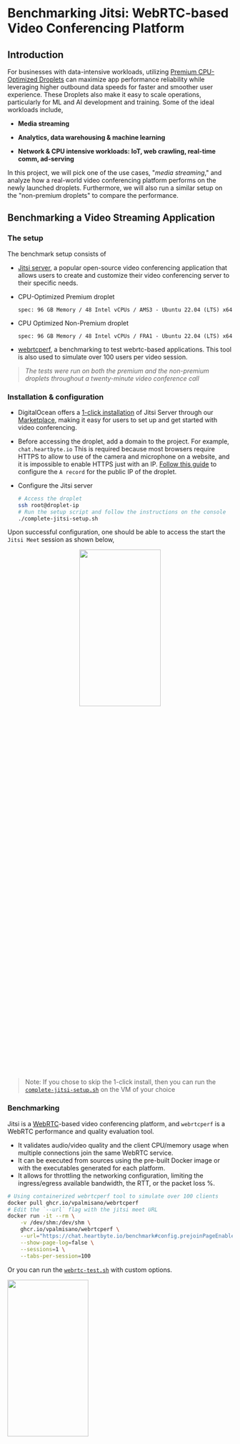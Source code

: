 # Benchmarking Jitsi: WebRTC-based Video Conferencing Platform

## Introduction

For businesses with data-intensive workloads, utilizing [Premium CPU-Optimized Droplets](https://www.digitalocean.com/blog/introducing-premium-cpu-optimized-droplets) can maximize app performance reliability while leveraging higher outbound data speeds for faster and smoother user experience. These Droplets also make it easy to scale operations, particularly for ML and AI development and training. Some of the ideal workloads include,

* **Media streaming**

* **Analytics, data warehousing & machine learning**
* **Network & CPU intensive workloads: IoT, web crawling, real-time comm, ad-serving**

In this project, we will pick one of the use cases, "*media streaming*," and analyze how a real-world video conferencing platform performs on the newly launched droplets. Furthermore, we will also run a similar setup on the "non-premium droplets" to compare the performance.

## Benchmarking a Video Streaming Application

### The setup

The benchmark setup consists of

* [Jitsi server](https://github.com/jitsi/jitsi-meet), a popular open-source video conferencing application that allows users to create and customize their video conferencing server to their specific needs.
* CPU-Optimized Premium droplet

    ```code
    spec: 96 GB Memory / 48 Intel vCPUs / AMS3 - Ubuntu 22.04 (LTS) x64
    ```

* CPU Optimized Non-Premium droplet

    ```code
    spec: 96 GB Memory / 48 Intel vCPUs / FRA1 - Ubuntu 22.04 (LTS) x64
    ```

* [webrtcperf](https://github.com/vpalmisano/webrtcperf), a benchmarking to test webrtc-based applications. This tool is also used to simulate over 100 users per video session.

> *The tests were run on both the premium and the non-premium droplets throughout a twenty-minute video conference call*

### Installation & configuration

* DigitalOcean offers a [1-click installation](https://marketplace.digitalocean.com/apps/jitsi-server) of Jitsi Server through our [Marketplace](https://marketplace.digitalocean.com/), making it easy for users to set up and get started with video conferencing.

* Before accessing the droplet, add a domain to the project. For example, `chat.heartbyte.io` This is required because most browsers require HTTPS to allow to use of the camera and microphone on a website, and it is impossible to enable HTTPS just with an IP. [Follow this guide](https://www.digitalocean.com/docs/networking/dns/how-to/add-domains/) to configure the `A record` for the public IP of the droplet.

* Configure the Jitsi server

    ```bash
    # Access the droplet
    ssh root@droplet-ip
    # Run the setup script and follow the instructions on the console
    ./complete-jitsi-setup.sh
    ```

Upon successful configuration, one should be able to access the start the `Jitsi Meet` session as shown below,

<p align="center">
  <img src="./docs/jitsi-start.png" width="60%" height="30%"/>
</p>

> Note: If you chose to skip the 1-click install, then you can run the [`complete-jitsi-setup.sh`](./scripts/complete-jitsi-setup.sh) on the VM of your choice

### Benchmarking

Jitsi is a [WebRTC](https://webrtc.org/)-based video conferencing platform, and `webrtcperf` is a WebRTC performance and quality evaluation tool.

* It validates audio/video quality and the client CPU/memory usage when multiple connections join the same WebRTC service.
* It can be executed from sources using the pre-built Docker image or with the executables generated for each platform.
* It allows for throttling the networking configuration, limiting the ingress/egress available bandwidth, the RTT, or the packet loss %.

```bash
# Using containerized webrtcperf tool to simulate over 100 clients 
docker pull ghcr.io/vpalmisano/webrtcperf
# Edit the `--url` flag with the jitsi meet URL
docker run -it --rm \
    -v /dev/shm:/dev/shm \
    ghcr.io/vpalmisano/webrtcperf \
    --url="https://chat.heartbyte.io/benchmark#config.prejoinPageEnabled=false" \
    --show-page-log=false \
    --sessions=1 \
    --tabs-per-session=100
```

Or you can run the [`webrtc-test.sh`](./scripts/webrtc-test.sh) with custom options.

<p align="left">
  <img src="./docs/benchmark-process.png" width="60%" height="30%" />
</p>

#### Benchmarking in action

* `webrtcperf` has the instrumentation to measure the application’s performance running on the droplet
* We are streaming over 100 Linus Torvalds TED talks to the configured Jitsi server for simulation purposes

<p align="center">
  <img src="./docs/jitsi-in-action.png" width="60%" height="30%" />
</p>

Once the benchmarking is done, you can either stop the proces by pressing `q` in the terminal where the clients are running or run the [`stop-containers.sh`](./scripts/stop-containers.sh) script.

### Results

Several key metrics are used to measure the performance and quality of video streaming applications. These metrics include:

* **Bitrate(Audio/Video)**: Bitrate refers to the amount of data transmitted per second and is usually measured in kilobits per second (kbps) or megabits per second (Mbps). Higher bitrates generally result in higher-quality video but also require more bandwidth and may be more prone to buffering and other performance issues
* **Packet loss(Audio/Video)** is a metric measuring the percentage of data packets lost in transit between two devices. A higher packet loss rate can indicate network congestion or connectivity issues, which can affect a machine's performance
* **Jitter** is a metric that measures the variation in the time it takes for data packets to reach their destination. Jitter can be caused by network congestion, packet buffering, and other factors that can cause delays in packet transmission. Higher jitter values can lead to increased latency and reduced network performance
* **System CPU and memory** performance

#### Observations

As expected, the Premium CPU-optimized droplets outperformed the Non-Premium droplets,

* **34.1% better** CPU performance
* **26.75% less** System memory usage
* Bitrate
  * Video: **130.5% improvement** in video outbound bitrate
  * Audio: **1.26% improvement** in audio outbound bitrate
* Packet loss
  * Video: **0% packet loss** on the Premium droplets while non-premium experienced a 0.95% packet loss
  * Audio: **0% packet loss** on the Premium droplets, while non-premium experienced a 2.25% packet loss
* Jitter
  * Video: **86.95% less** jitter
  * Audio: **60% less** jitter

> Note: The benchmarking results might vary depending on hardware configuration, software settings, testing methodologies, and the specific workloads. Therefore, it is crucial to interpret benchmarking results cautiously and consider the context and variables involved in each test.

<p align="center">
  <img src="./docs/stats.png" />
</p>

### References

* [Blog: Premium CPU Optimized Droplets](https://www.digitalocean.com/blog/introducing-premium-cpu-optimized-droplets)
* [Video: Spin up Premium Droplets](https://youtu.be/SGb14pC7TDs)

### Stats for nerds

```bash
-- Premium Droplets -------------------------------------------------------------------
                          name    count      sum     mean   stddev       5p      95p      min      max
                    System CPU        1             52.36     0.00    52.36    52.36    52.36    52.36 %
                    System GPU        1              0.00     0.00     0.00     0.00     0.00     0.00 %
                 System Memory        1             17.03     0.00    17.03    17.03    17.03    17.03 %
                      CPU/page        1    71.04    71.04     0.00    71.04    71.04    71.04    71.04 %
                   Memory/page        1   495.56   495.56     0.00   495.56   495.56   495.56   495.56 MB
                         Pages        3       10        3        0        2        4        2        4
                        Errors        1      795      795        0      795      795      795      795
                      Warnings        1     1301     1301        0     1301     1301     1301     1301
              Peer Connections        3        6        2        1        0        4        0        4
-- Inbound audio -----------------------------------------------------------------------------------
                          rate      176  2523.38    14.34    16.85     0.00    40.01     0.00    40.33 Kbps
                          lost       80              0.00     0.00     0.00     0.00     0.00     0.00 %
                        jitter      176              0.01     0.00     0.00     0.01     0.00     0.02 s
          avgJitterBufferDelay       80            206.82   285.72    60.27  1059.06    52.52  1130.43 ms
-- Inbound video -----------------------------------------------------------------------------------
                      received      122   384.99     3.16     1.29     0.01     5.01     0.00     5.10 MB
                          rate      117  9574.92    81.84    73.30     0.00   203.37     0.00   204.31 Kbps
                          lost       72              0.00     0.00     0.00     0.00     0.00     0.00 %
                        jitter      122              0.01     0.01     0.00     0.02     0.00     0.03 s
          avgJitterBufferDelay       72             98.33    60.17    34.98   271.75    30.06   313.34 ms
                         width      119               320        0      320      320      320      320 px
                        height      119               180        0      180      180      180      180 px
                           fps       42                25        0       25       26       24       27 fps
-- Outbound audio ----------------------------------------------------------------------------------
                          rate        4   165.04    41.26     0.24    40.89    41.50    40.89    41.50 Kbps
                          lost        4              0.00     0.00     0.00     0.00     0.00     0.00 %
                 roundTripTime        4             0.003    0.001    0.002    0.004    0.002    0.004 s
-- Outbound video ----------------------------------------------------------------------------------
                          sent        4    98.14    24.53    21.26     0.56    48.20     0.56    48.20 MB
                          rate        4  4168.47  1042.12   964.97     4.18  2104.68     4.18  2104.68 Kbps
                          lost        4              0.00     0.00     0.00     0.00     0.00     0.00 %
                 roundTripTime        4             0.003    0.001    0.002    0.004    0.002    0.004 s
 qualityLimitResolutionChanges        4      162       40       25        0       63        0       63
          qualityLimitationCpu        4       92       23       23        0       54        0       54 %
    qualityLimitationBandwidth        4        0        0        0        0        0        0        0 %
                sentMaxBitrate        4  7200.00  1800.00  1600.00   200.00  3400.00   200.00  3400.00 Kbps
                         width        4               800      480      320     1280      320     1280 px
                        height        4               450      270      180      720      180      720 px
                           fps        4                22        5       13       25       13       25 fps
              pliCountReceived        4               101       57       11      166       11      166
```

----

```bash
-- Non-Premium Droplets -------------------------------------------------------------------
                          name    count      sum     mean   stddev       5p      95p      min      max
                    System CPU        1             79.48     0.00    79.48    79.48    79.48    79.48 %
                    System GPU        1              0.00     0.00     0.00     0.00     0.00     0.00 %
                 System Memory        1             23.25     0.00    23.25    23.25    23.25    23.25 %
                      CPU/page        1    77.49    77.49     0.00    77.49    77.49    77.49    77.49 %
                   Memory/page        1   516.25   516.25     0.00   516.25   516.25   516.25   516.25 MB
                         Pages        2       10        5        4        1        9        1        9
                        Errors        1      684      684        0      684      684      684      684
                      Warnings        1     1576     1576        0     1576     1576     1576     1576
              Peer Connections        2        1        0        0        0        1        0        1
-- Inbound audio -----------------------------------------------------------------------------------
                          rate        4   172.38    43.10     1.73    41.54    46.03    41.54    46.03 Kbps
                          lost        4              0.81     0.83     0.27     2.25     0.27     2.25 %
                        jitter        6              0.03     0.01     0.02     0.05     0.02     0.05 s
          avgJitterBufferDelay        4            496.07    13.69   474.57   512.30   474.57   512.30 ms
-- Inbound video -----------------------------------------------------------------------------------
                      received        5     3.24     0.65     0.33     0.00     0.86     0.00     0.86 MB
                          rate        2   204.19   102.10     2.56    99.54   104.65    99.54   104.65 Kbps
                          lost        2              0.72     0.23     0.50     0.95     0.50     0.95 %
                        jitter        5              0.13     0.06     0.03     0.23     0.03     0.23 s
          avgJitterBufferDelay        2             50.43    11.21    39.22    61.64    39.22    61.64 ms
                         width        4               300       34      240      320      240      320 px
                        height        4               168       19      135      180      135      180 px
-- Outbound audio ----------------------------------------------------------------------------------
                          rate        1    40.98    40.98     0.00    40.98    40.98    40.98    40.98 Kbps
                          lost        1              0.00     0.00     0.00     0.00     0.00     0.00 %
                 roundTripTime        1             0.040    0.000    0.040    0.040    0.040    0.040 s
-- Outbound video ----------------------------------------------------------------------------------
                          sent        1     7.07     7.07     0.00     7.07     7.07     7.07     7.07 MB
                          rate        1   912.75   912.75     0.00   912.75   912.75   912.75   912.75 Kbps
                          lost        1              0.11     0.00     0.11     0.11     0.11     0.11 %
                 roundTripTime        1             0.036    0.000    0.036    0.036    0.036    0.036 s
 qualityLimitResolutionChanges        1       63       63        0       63       63       63       63
          qualityLimitationCpu        1        0        0        0        0        0        0        0 %
    qualityLimitationBandwidth        1        5        5        0        5        5        5        5 %
                sentMaxBitrate        1  3400.00  3400.00     0.00  3400.00  3400.00  3400.00  3400.00 Kbps
                         width        1              1280        0     1280     1280     1280     1280 px
                        height        1               720        0      720      720      720      720 px
                           fps        1                 8        0        8        8        8        8 fps
              pliCountReceived        1               242        0      242      242      242      242
```
